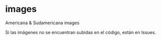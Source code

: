 # images
Americana &amp; Sudamericana images

Si las imágenes no se encuentran subidas en el código, están en Issues.
